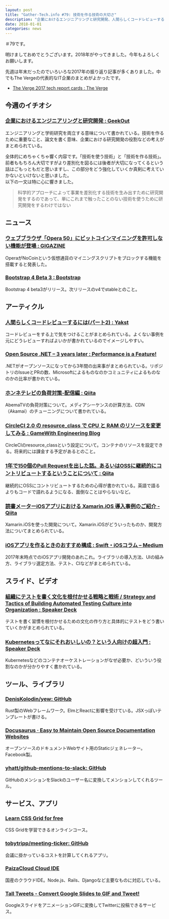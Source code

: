 ```yaml
---
layout: post
title: "Gather-Tech.info #79: 技術を作る技術の大切さ"
description: "企業におけるエンジニアリングと研究開発、人間らしくコードレビューするには(パート2) など"
date: 2018-01-01
categories: news
---
```


＃79です。

明けましておめでとうございます。2018年がやってきました。今年もよろしくお願いします。

先週は年末だったのでいろいろな2017年の振り返り記事が多くありました。中でもThe Vergeの代表的なIT企業のまとめがよかったです。

- [The Verge 2017 tech report cards : The Verge](https://www.theverge.com/2017/12/27/16819662/2017-tech-report-cards-recap-facebook-google-uber-apple)

## 今週のイチオシ

### [企業におけるエンジニアリングと研究開発 : GeekOut](https://geek-out.jp/column/entry/2017/12/28/110000)

エンジニアリングと学術研究を両立する意味について書かれている。技術を作るために重要なこと、論文を書く意味、企業における研究開発の役割などの考えがまとめられている。

全体的にめちゃくちゃ響く内容です。「技術を使う技術」と「技術を作る技術」。前者ももちろん大切ですがより差別化を図るには後者が大切になってくるという話はごもっともだと思いますし、この部分をどう強化していくか真剣に考えていかないといけないと思いました。  
以下の一文は特に心に響きました。

> 科学的アプローチによって事業を差別化する技術を生み出すために研究開発をするのであって、単にこれまで触ったことのない技術を使うために研究開発をするわけではない

## ニュース

### [ウェブブラウザ「Opera 50」にビットコインマイニングを許可しない機能が登場 : GIGAZINE](https://gigazine.net/news/20171226-opera-50-cryptocurrency-mining-protection/)

OperaがNoCoinという仮想通貨のマイニングスクリプトをブロックする機能を搭載すると発表した。

### [Bootstrap 4 Beta 3 : Bootstrap](http://blog.getbootstrap.com/2017/12/28/bootstrap-4-beta-3/)

Bootstrap 4 beta3がリリース。次リリースのv4でstableとのこと。

## アーティクル

### [人間らしくコードレビューするには(パート2) : Yakst](https://yakst.com/ja/posts/4965)

コードレビューをする上で気をつけることがまとめられている。よくない事例を元にどうレビューすればよいかが書かれているのでイメージしやすい。

### [Open Source .NET – 3 years later : Performance is a Feature!](http://mattwarren.org/2017/12/19/Open-Source-.Net-3-years-later)

.NETがオープンソースになってから3年間の出来事がまとめられている。リポジトリのIssueとPRの数、Microsoftによるものなのかコミュニティによるものなのかの比率が書かれている。

### [ホンネテレビの負荷対策-配信編 : Qiita](https://qiita.com/miyukki/items/65028f52765692d9cb98)

AbemaTVの負荷対策について。メディアシーケンスの計算方法、CDN（Akamai）のチューニングについて書かれている。

### [CircleCI 2.0 の resource_class で CPU と RAM のリソースを変更してみる : GameWith Engineering Blog](http://tech.gamewith.co.jp/entry/2017/12/25/185239)

CircleCIのresource_classという設定について。コンテナのリソースを設定できる。将来的には課金する予定があるとのこと。

### [1年で150個のPull Requestを出した話。あるいはOSSに継続的にコントリビュートするということについて : Qiita](https://qiita.com/make_now_just/items/79a85b2c5fe0833affcd)

継続的にOSSにコントリビュートするための心得が書かれている。英語で語るよりもコードで語れるようになる、面倒なことはやらないなど。

### [読書メーターiOSアプリにおける Xamarin.iOS 導入事例のご紹介 - Qiita](https://qiita.com/gomi_ningen/items/ce20176d86276fce71e3)

Xamarin.iOSを使った開発について。Xamarin.iOSがどういったものか、開発方法についてまとめられている。

### [iOSアプリを作るときのおすすめ構成 : Swift・iOSコラム – Medium](https://medium.com/swift-column/ios-2017-4f04d00a5804)

2017年末時点でのiOSアプリ開発のあれこれ。ライブラリの導入方法、UIの組み方、ライブラリ選定方法、テスト、CIなどがまとめられている。

## スライド、ビデオ

### [組織にテストを書く文化を根付かせる戦略と戦術 / Strategy and Tactics of Building Automated Testing Culture into Organization : Speaker Deck](https://speakerdeck.com/twada/strategy-and-tactics-of-building-automated-testing-culture-into-organization)

テストを書く習慣を根付かせるための文化の作り方と具体的にテストをどう書いていくかがまとめられている。

### [Kubernetesってなにそれおいしいの？という人向けの超入門 : Speaker Deck](https://speakerdeck.com/hhiroshell/kubernetestutenanisoreoisiifalse-toiuren-xiang-kefalsechao-ru-men)

Kubernetesなどのコンテナオーケストレーションがなぜ必要か、どいういう役割なのかが分かりやすく書かれている。

## ツール、ライブラリ

### [DenisKolodin/yew: GitHub](https://github.com/DenisKolodin/yew)

Rust製のWebフレームワーク。ElmとReactに影響を受けている。JSXっぽいテンプレートが書ける。

### [Docusaurus · Easy to Maintain Open Source Documentation Websites](https://docusaurus.io/)

オープンソースのドキュメントWebサイト用のStaticジェネレーター。Facebook製。

### [yhatt/github-mentions-to-slack: GitHub](https://github.com/yhatt/github-mentions-to-slack)

GitHubのメンションをSlackのユーザー名に変換してメンションしてくれるツール。

## サービス、アプリ

### [Learn CSS Grid for free](https://scrimba.com/g/gR8PTE)

CSS Gridを学習できるオンラインコース。

### [tobytripp/meeting-ticker: GitHub](https://github.com/tobytripp/meeting-ticker/)

会議に掛かっているコストを計算してくれるアプリ。

### [PaizaCloud Cloud IDE](https://paiza.cloud/ja/)

国産のクラウドIDE。Node.js、Rails、Djangoなど主要なものに対応している。

### [Tall Tweets - Convert Google Slides to GIF and Tweet!](https://talltweets.com/)

GoogleスライドをアニメーションGIFに変換してTwitterに投稿できるサービス。
